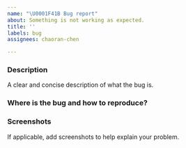 ```yaml
---
name: "\U0001F41B Bug report"
about: Something is not working as expected.
title: ''
labels: bug
assignees: chaoran-chen

---
```


### Description

A clear and concise description of what the bug is.


### Where is the bug and how to reproduce?



### Screenshots

If applicable, add screenshots to help explain your problem.
